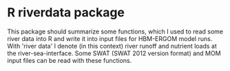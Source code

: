 # R riverdata package

This package should summarize some functions, which I used to read some river data into R and write it into input files for HBM-ERGOM model runs. With 'river data' I denote (in this context) river runoff and nutrient loads at the river-sea-interface. Some SWAT (SWAT 2012 version format) and MOM input files can be read with these functions.
